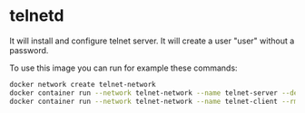 # telnetd

It will install and configure telnet server.
It will create a user "user" without a password.

To use this image you can run for example these commands:

```bash
docker network create telnet-network
docker container run --network telnet-network --name telnet-server --detach --restart unless-stopped secobau/telnetd:alpine
docker container run --network telnet-network --name telnet-client --rm --interactive --tty secobau/telnetd:alpine telnet telnet-server 23 -l user
```
